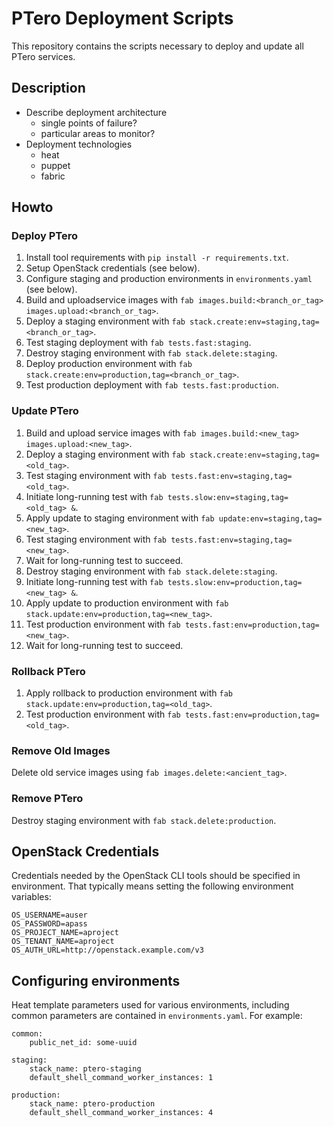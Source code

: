# PTero Deployment Scripts
This repository contains the scripts necessary to deploy and update all PTero
services.

## Description
- Describe deployment architecture
    - single points of failure?
    - particular areas to monitor?
- Deployment technologies
    - heat
    - puppet
    - fabric

## Howto

### Deploy PTero
1. Install tool requirements with `pip install -r requirements.txt`.
2. Setup OpenStack credentials (see below).
3. Configure staging and production environments in `environments.yaml`
   (see below).
4. Build and uploadservice images with
   `fab images.build:<branch_or_tag> images.upload:<branch_or_tag>`.
5. Deploy a staging environment with
   `fab stack.create:env=staging,tag=<branch_or_tag>`.
6. Test staging deployment with `fab tests.fast:staging`.
7. Destroy staging environment with `fab stack.delete:staging`.
8. Deploy production environment with
   `fab stack.create:env=production,tag=<branch_or_tag>`.
9. Test production deployment with `fab tests.fast:production`.

### Update PTero
1. Build and upload service images with
   `fab images.build:<new_tag> images.upload:<new_tag>`.
2. Deploy a staging environment with
   `fab stack.create:env=staging,tag=<old_tag>`.
3. Test staging environment with `fab tests.fast:env=staging,tag=<old_tag>`.
4. Initiate long-running test with `fab tests.slow:env=staging,tag=<old_tag> &`.
5. Apply update to staging environment with
   `fab update:env=staging,tag=<new_tag>`.
6. Test staging environment with `fab tests.fast:env=staging,tag=<new_tag>`.
7. Wait for long-running test to succeed.
8. Destroy staging environment with `fab stack.delete:staging`.
9. Initiate long-running test with
   `fab tests.slow:env=production,tag=<new_tag> &`.
10. Apply update to production environment with
   `fab stack.update:env=production,tag=<new_tag>`.
11. Test production environment with
    `fab tests.fast:env=production,tag=<new_tag>`.
12. Wait for long-running test to succeed.

### Rollback PTero
1. Apply rollback to production environment with
   `fab stack.update:env=production,tag=<old_tag>`.
2. Test production environment with
   `fab tests.fast:env=production,tag=<old_tag>`.

### Remove Old Images
Delete old service images using `fab images.delete:<ancient_tag>`.

### Remove PTero
Destroy staging environment with `fab stack.delete:production`.


## OpenStack Credentials
Credentials needed by the OpenStack CLI tools should be specified in
environment.  That typically means setting the following environment variables:

    OS_USERNAME=auser
    OS_PASSWORD=apass
    OS_PROJECT_NAME=aproject
    OS_TENANT_NAME=aproject
    OS_AUTH_URL=http://openstack.example.com/v3


## Configuring environments
Heat template parameters used for various environments, including common
parameters are contained in `environments.yaml`.  For example:

    common:
        public_net_id: some-uuid

    staging:
        stack_name: ptero-staging
        default_shell_command_worker_instances: 1

    production:
        stack_name: ptero-production
        default_shell_command_worker_instances: 4
